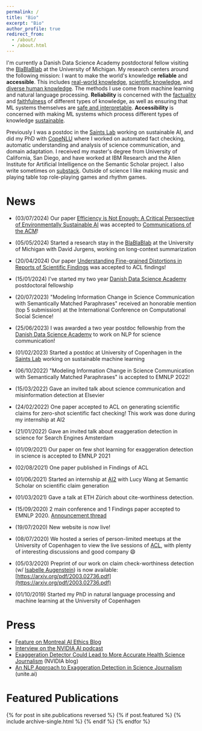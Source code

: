 ```yaml
---
permalink: /
title: "Bio"
excerpt: "Bio"
author_profile: true
redirect_from: 
  - /about/
  - /about.html
---
```


I'm currently a Danish Data Science Academy postdoctoral fellow visiting the [BlaBlaBlab](https://blablablab.si.umich.edu/) at the University of Michigan. My research centers around the following mission: I want to make the world's knowledge **reliable** and **accessible**. This includes [real-world knowledge](https://aclanthology.org/2020.emnlp-main.256/), [scientific knowledge](https://aclanthology.org/2022.emnlp-main.117.pdf), and [diverse human knowledge](https://aclanthology.org/2020.emnlp-main.639/). The methods I use come from machine learning and natural language processing. **Reliability** is concerned with the [factuality](https://aclanthology.org/2022.acl-long.175/) and [faithfulness](https://arxiv.org/abs/2402.12431) of different types of knowledge, as well as ensuring that ML systems themselves are [safe and interpretable](https://arxiv.org/abs/2406.19238). **Accessibility** is concerned with making ML systems which process different types of knowledge [sustainable](https://arxiv.org/abs/2309.02065).

Previously I was a postdoc in the [Saints Lab](https://github.com/saintslab) working on sustainable AI, and did my PhD with [CopeNLU](https://copenlu.github.io/) where I worked on automated fact checking, automatic understanding and analysis of science communication, and domain adaptation. I received my master's degree from University of California, San Diego, and have worked at IBM Research and the Allen Institute for Artificial Intelligence on the Semantic Scholar project. I also write sometimes on [substack](https://dustinwright.substack.com/). Outside of science I like making music and playing table top role-playing games and rhythm games.

News
========
- (03/07/2024) Our paper [Efficiency is Not Enough: A Critical Perspective of Environmentally Sustainable AI](https://arxiv.org/abs/2309.02065) was accepted to [Communications of the ACM](https://cacm.acm.org/)!

- (05/05/2024) Started a research stay in the [BlaBlaBlab](https://blablablab.si.umich.edu/) at the University of Michigan with David Jurgens, working on long-context summarization

- (20/04/2024) Our paper [Understanding Fine-grained Distortions in Reports of Scientific Findings](https://arxiv.org/abs/2402.12431) was accepted to ACL findings!

- (15/01/2024) I've started my two year [Danish Data Science Academy](https://ddsa.dk/) postdoctoral fellowship

- (20/07/2023) "Modeling Information Change in Science Communication with Semantically Matched Paraphrases" received an honorable mention (top 5 submission) at the International Conference on Computational Social Science!

- (25/06/2023) I was awarded a two year postdoc fellowship from the [Danish Data Science Academy](https://ddsa.dk/) to work on NLP for science communication!

- (01/02/2023) Started a postdoc at University of Copenhagen in the [Saints Lab](https://github.com/saintslab) working on sustainable machine learning

- (06/10/2022) "Modeling Information Change in Science Communication with Semantically Matched Paraphrases" is accepted to EMNLP 2022!

- (15/03/2022) Gave an invited talk about science communication and misinformation detection at Elsevier

- (24/02/2022) One paper accepted to ACL on generating scientific claims for zero-shot scientific fact checking! This work was done during my internship at AI2

- (21/01/2022) Gave an invited talk about exaggeration detection in science for Search Engines Amsterdam

- (01/09/2021) Our paper on few shot learning for exaggeration detection in science is accepted to EMNLP 2021

- (02/08/2021) One paper published in Findings of ACL

- (01/06/2021) Started an internship at [AI2](https://allenai.org/) with Lucy Wang at Semantic Scholar on scientific claim generation

- (01/03/2021) Gave a talk at ETH Zürich about cite-worthiness detection.

- (15/09/2020) 2 main conference and 1 Findings paper accepted to EMNLP 2020. [Announcement thread](https://twitter.com/dustin_wright37/status/1305875978405711872?s=20)

- (19/07/2020) New website is now live!

- (08/07/2020) We hosted a series of person-limited meetups at the University of Copenhagen to view the live sessions of [ACL](https://acl2020.org/), with plenty of interesting discussions and good company :smile:

- (05/03/2020) Preprint of our work on claim check-worthiness detection (w/ [Isabelle Augenstein](https://isabelleaugenstein.github.io/)) is now available: [https://arxiv.org/pdf/2003.02736.pdf](https://arxiv.org/pdf/2003.02736.pdf)

- (01/10/2019) Started my PhD in natural language processing and machine learning at the University of Copenhagen

Press
=====
- [Feature on Montreal AI Ethics Blog](https://montrealethics.ai/efficiency-is-not-enough-a-critical-perspective-of-environmentally-sustainable-ai/)
- [Interview on the NVIDIA AI podcast](https://open.spotify.com/episode/16YohQJTOo0BDS9WtPRaOC?si=214e837b07dd414b)
- [Exaggeration Detector Could Lead to More Accurate Health Science Journalism](https://blogs.nvidia.com/blog/2021/10/01/exaggeration-detector/) (NVIDIA blog)
- [An NLP Approach to Exaggeration Detection in Science Journalism](https://www.unite.ai/an-nlp-approach-to-exaggeration-detection-in-science-journalism/) (unite.ai)

Featured Publications
========
{% for post in site.publications reversed %}
  {% if post.featured %}
    {% include archive-single.html %}
  {% endif %}
{% endfor %}
